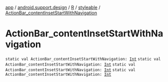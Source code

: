 [app](../../../index.md) / [android.support.design](../../index.md) / [R](../index.md) / [styleable](index.md) / [ActionBar_contentInsetStartWithNavigation](.)

# ActionBar_contentInsetStartWithNavigation

`static val ActionBar_contentInsetStartWithNavigation: `[`Int`](https://kotlinlang.org/api/latest/jvm/stdlib/kotlin/-int/index.html)
`static val ActionBar_contentInsetStartWithNavigation: `[`Int`](https://kotlinlang.org/api/latest/jvm/stdlib/kotlin/-int/index.html)
`static val ActionBar_contentInsetStartWithNavigation: `[`Int`](https://kotlinlang.org/api/latest/jvm/stdlib/kotlin/-int/index.html)
`static val ActionBar_contentInsetStartWithNavigation: `[`Int`](https://kotlinlang.org/api/latest/jvm/stdlib/kotlin/-int/index.html)